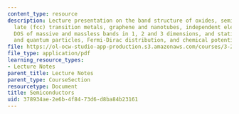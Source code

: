 ```yaml
---
content_type: resource
description: Lecture presentation on the band structure of oxides, semiconductors,
  late (fcc) transition metals, graphene and nanotubes, independent electron gas,
  DOS of massive and massless bands in 1, 2 and 3 dimensions, and statistics of classical
  and quantum particles, Fermi-Dirac distribution, and chemical potential.
file: https://ol-ocw-studio-app-production.s3.amazonaws.com/courses/3-23-electrical-optical-and-magnetic-properties-of-materials-fall-2007/378934ae2e6b4f8473d6d8ba84b23161_lec12.pdf
file_type: application/pdf
learning_resource_types:
- Lecture Notes
parent_title: Lecture Notes
parent_type: CourseSection
resourcetype: Document
title: Semiconductors
uid: 378934ae-2e6b-4f84-73d6-d8ba84b23161
---
```

